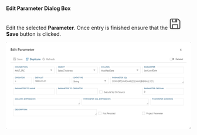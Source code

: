 #### Edit Parameter Dialog Box  

Edit the selected **Parameter**.  Once entry is finished ensure that the <img class="icon-inline" src="images/svg-icons/save.svg" /> **Save** button is clicked.

<img
    src="images/bimlflex-app-dialog-edit-parameter.png"
    class="border-image"
    title="Edit Parameter Dialog Box"
/>
